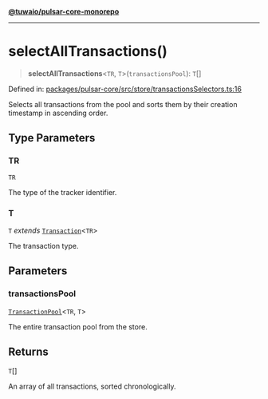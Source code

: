 [**@tuwaio/pulsar-core-monorepo**](../../../README.md)

***

# selectAllTransactions()

> **selectAllTransactions**\<`TR`, `T`\>(`transactionsPool`): `T`[]

Defined in: [packages/pulsar-core/src/store/transactionsSelectors.ts:16](https://github.com/TuwaIO/pulsar-core/blob/eacf1eb9ef4f00f2ac864ab92c14d4197d5c3ae1/packages/pulsar-core/src/store/transactionsSelectors.ts#L16)

Selects all transactions from the pool and sorts them by their creation timestamp in ascending order.

## Type Parameters

### TR

`TR`

The type of the tracker identifier.

### T

`T` *extends* [`Transaction`](../type-aliases/Transaction.md)\<`TR`\>

The transaction type.

## Parameters

### transactionsPool

[`TransactionPool`](../type-aliases/TransactionPool.md)\<`TR`, `T`\>

The entire transaction pool from the store.

## Returns

`T`[]

An array of all transactions, sorted chronologically.
